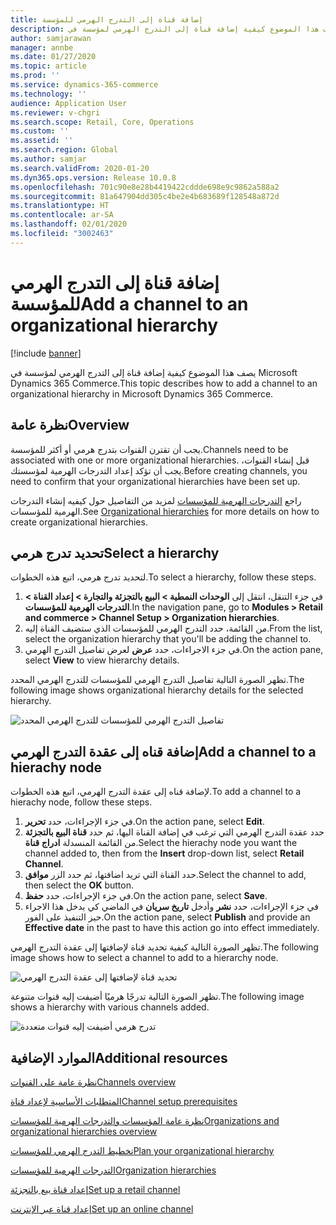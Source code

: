 ```yaml
---
title: إضافة قناة إلى التدرج الهرمي للمؤسسة
description: يصف هذا الموضوع كيفية إضافة قناة إلى التدرج الهرمي لمؤسسة في Microsoft Dynamics 365 Commerce.
author: samjarawan
manager: annbe
ms.date: 01/27/2020
ms.topic: article
ms.prod: ''
ms.service: dynamics-365-commerce
ms.technology: ''
audience: Application User
ms.reviewer: v-chgri
ms.search.scope: Retail, Core, Operations
ms.custom: ''
ms.assetid: ''
ms.search.region: Global
ms.author: samjar
ms.search.validFrom: 2020-01-20
ms.dyn365.ops.version: Release 10.0.8
ms.openlocfilehash: 701c90e8e28b4419422cddde698e9c9862a588a2
ms.sourcegitcommit: 81a647904dd305c4be2e4b683689f128548a872d
ms.translationtype: HT
ms.contentlocale: ar-SA
ms.lasthandoff: 02/01/2020
ms.locfileid: "3002463"
---
```

# <a name="add-a-channel-to-an-organizational-hierarchy"></a><span data-ttu-id="b496d-103">إضافة قناة إلى التدرج الهرمي للمؤسسة</span><span class="sxs-lookup"><span data-stu-id="b496d-103">Add a channel to an organizational hierarchy</span></span>


[!include [banner](includes/banner.md)]

<span data-ttu-id="b496d-104">يصف هذا الموضوع كيفية إضافة قناة إلى التدرج الهرمي لمؤسسة في Microsoft Dynamics 365 Commerce.</span><span class="sxs-lookup"><span data-stu-id="b496d-104">This topic describes how to add a channel to an organizational hierarchy in Microsoft Dynamics 365 Commerce.</span></span>

## <a name="overview"></a><span data-ttu-id="b496d-105">نظرة عامة</span><span class="sxs-lookup"><span data-stu-id="b496d-105">Overview</span></span>

<span data-ttu-id="b496d-106">يجب أن تقترن القنوات بتدرج هرمي أو أكثر للمؤسسة.</span><span class="sxs-lookup"><span data-stu-id="b496d-106">Channels need to be associated with one or more organizational hierarchies.</span></span> <span data-ttu-id="b496d-107">قبل إنشاء القنوات، يجب أن تؤكد إعداد التدرجات الهرمية لمؤسستك.</span><span class="sxs-lookup"><span data-stu-id="b496d-107">Before creating channels, you need to confirm that your organizational hierarchies have been set up.</span></span>  

<span data-ttu-id="b496d-108">راجع [التدرجات الهرمية للمؤسسات](channels-org-hierarchies.md) لمزيد من التفاصيل حول كيفيه إنشاء التدرجات الهرمية للمؤسسات.</span><span class="sxs-lookup"><span data-stu-id="b496d-108">See [Organizational hierarchies](channels-org-hierarchies.md) for more details on how to create organizational hierarchies.</span></span>

## <a name="select-a-hierarchy"></a><span data-ttu-id="b496d-109">تحديد تدرج هرمي</span><span class="sxs-lookup"><span data-stu-id="b496d-109">Select a hierarchy</span></span>

<span data-ttu-id="b496d-110">لتحديد تدرج هرمي، اتبع هذه الخطوات.</span><span class="sxs-lookup"><span data-stu-id="b496d-110">To select a hierarchy, follow these steps.</span></span>

1. <span data-ttu-id="b496d-111">في جزء التنقل، انتقل إلى **الوحدات النمطية \> البيع بالتجزئة والتجارة \> إعداد القناة \> التدرجات الهرمية للمؤسسات**.</span><span class="sxs-lookup"><span data-stu-id="b496d-111">In the navigation pane, go to **Modules \> Retail and commerce \> Channel Setup \> Organization hierarchies**.</span></span>
1. <span data-ttu-id="b496d-112">من القائمة، حدد التدرج الهرمي للمؤسسات الذي ستضيف القناة إليه.</span><span class="sxs-lookup"><span data-stu-id="b496d-112">From the list, select the organization hierarchy that you'll be adding the channel to.</span></span>
1. <span data-ttu-id="b496d-113">في جزء الاجراءات، حدد **عرض** لعرض تفاصيل التدرج الهرمي.</span><span class="sxs-lookup"><span data-stu-id="b496d-113">On the action pane, select **View** to view hierarchy details.</span></span>

<span data-ttu-id="b496d-114">تظهر الصورة التالية تفاصيل التدرج الهرمي للمؤسسات للتدرج الهرمي المحدد.</span><span class="sxs-lookup"><span data-stu-id="b496d-114">The following image shows organizational hierarchy details for the selected hierarchy.</span></span>

![تفاصيل التدرج الهرمي للمؤسسات للتدرج الهرمي المحدد](media/channel-add-to-org-hierarchy-1.png)

## <a name="add-a-channel-to-a-hierachy-node"></a><span data-ttu-id="b496d-116">إضافة قناه إلى عقدة التدرج الهرمي</span><span class="sxs-lookup"><span data-stu-id="b496d-116">Add a channel to a hierachy node</span></span>

<span data-ttu-id="b496d-117">لإضافة قناه إلى عقدة التدرج الهرمي، اتبع هذه الخطوات.</span><span class="sxs-lookup"><span data-stu-id="b496d-117">To add a channel to a hierachy node, follow these steps.</span></span>

1. <span data-ttu-id="b496d-118">في جزء الإجراءات، حدد **تحرير**.</span><span class="sxs-lookup"><span data-stu-id="b496d-118">On the action pane, select **Edit**.</span></span>
1. <span data-ttu-id="b496d-119">حدد عقدة التدرج الهرمي التي ترغب في إضافة القناة اليها، ثم حدد **قناة البيع بالتجزئة** من القائمة المنسدلة **ادراج قناة**.</span><span class="sxs-lookup"><span data-stu-id="b496d-119">Select the hierachy node you want the channel added to, then from the **Insert** drop-down list, select **Retail Channel**.</span></span> 
1. <span data-ttu-id="b496d-120">حدد القناة التي تريد اضافتها، ثم حدد الزر **موافق**.</span><span class="sxs-lookup"><span data-stu-id="b496d-120">Select the channel to add, then select the **OK** button.</span></span>
1. <span data-ttu-id="b496d-121">في جزء الإجراءات، حدد **حفظ**.</span><span class="sxs-lookup"><span data-stu-id="b496d-121">On the action pane, select **Save**.</span></span>
1. <span data-ttu-id="b496d-122">في جزء الإجراءات، حدد **نشر** وأدخل **تاريخ سريان** في الماضي كي يدخل هذا الاجراء حيز التنفيذ على الفور.</span><span class="sxs-lookup"><span data-stu-id="b496d-122">On the action pane, select **Publish** and provide an **Effective date** in the past to have this action go into effect immediately.</span></span>

<span data-ttu-id="b496d-123">تظهر الصورة التالية كيفية تحديد قناة لإضافتها إلى عقدة التدرج الهرمي.</span><span class="sxs-lookup"><span data-stu-id="b496d-123">The following image shows how to select a channel to add to a hierarchy node.</span></span>

![تحديد قناة لإضافتها إلى عقدة التدرج الهرمي](media/channel-add-to-org-hierarchy-2.png)

<span data-ttu-id="b496d-125">تظهر الصورة التالية تدرجًا هرميًا أضيفت إليه قنوات متنوعة.</span><span class="sxs-lookup"><span data-stu-id="b496d-125">The following image shows a hierarchy with various channels added.</span></span>

![تدرج هرمي أضيفت إليه قنوات متعددة](media/channel-add-to-org-hierarchy-3.png)

## <a name="additional-resources"></a><span data-ttu-id="b496d-127">الموارد الإضافية</span><span class="sxs-lookup"><span data-stu-id="b496d-127">Additional resources</span></span>

[<span data-ttu-id="b496d-128">نظرة عامة على القنوات</span><span class="sxs-lookup"><span data-stu-id="b496d-128">Channels overview</span></span>](channels-overview.md)

[<span data-ttu-id="b496d-129">المتطلبات الأساسية‬ لإعداد قناة</span><span class="sxs-lookup"><span data-stu-id="b496d-129">Channel setup prerequisites</span></span>](channels-prerequisites.md)

[<span data-ttu-id="b496d-130">نظرة عامة المؤسسات والتدرجات الهرمية للمؤسسات</span><span class="sxs-lookup"><span data-stu-id="b496d-130">Organizations and organizational hierarchies overview</span></span>](../fin-ops-core/fin-ops/organization-administration/organizations-organizational-hierarchies.md?toc=/dynamics365/commerce/toc.json)

[<span data-ttu-id="b496d-131">تخطيط التدرج الهرمي للمؤسسات</span><span class="sxs-lookup"><span data-stu-id="b496d-131">Plan your organizational hierarchy</span></span>](../fin-ops-core/fin-ops/organization-administration/plan-organizational-hierarchy.md?toc=/dynamics365/commerce/toc.json)

[<span data-ttu-id="b496d-132">التدرجات الهرمية للمؤسسات</span><span class="sxs-lookup"><span data-stu-id="b496d-132">Organization hierarchies</span></span>](channels-org-hierarchies.md)

[<span data-ttu-id="b496d-133">إعداد قناة بيع بالتجزئة</span><span class="sxs-lookup"><span data-stu-id="b496d-133">Set up a retail channel</span></span>](channel-setup-retail.md)
    
[<span data-ttu-id="b496d-134">إعداد قناة عبر الإنترنت</span><span class="sxs-lookup"><span data-stu-id="b496d-134">Set up an online channel</span></span>](channel-setup-online.md)
